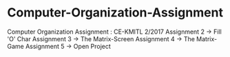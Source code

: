 # Computer-Organization-Assignment
Computer Organization Assignment : CE-KMITL 2/2017
Assignment 2 -> Fill 'O' Char
Assignment 3 -> The Matrix-Screen
Assignment 4 -> The Matrix-Game
Assignment 5 -> Open Project
